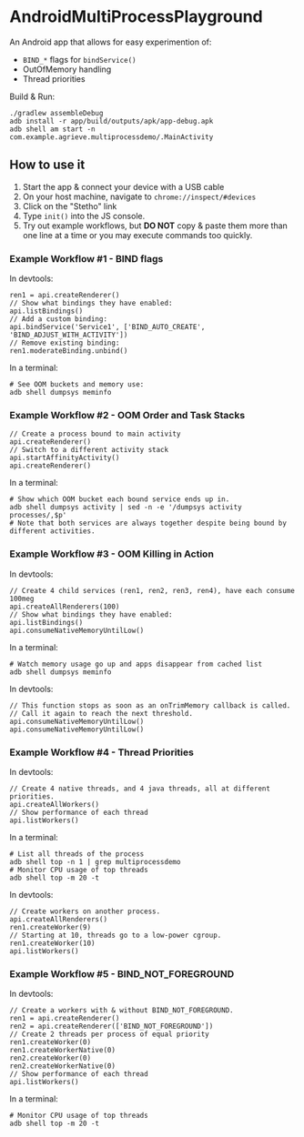 # AndroidMultiProcessPlayground

An Android app that allows for easy experimention of:
 * `BIND_*` flags for `bindService()`
 * OutOfMemory handling
 * Thread priorities

Build & Run:

    ./gradlew assembleDebug
    adb install -r app/build/outputs/apk/app-debug.apk
    adb shell am start -n com.example.agrieve.multiprocessdemo/.MainActivity

## How to use it

 1. Start the app & connect your device with a USB cable
 2. On your host machine, navigate to `chrome://inspect/#devices`
 3. Click on the "Stetho" link
 4. Type `init()` into the JS console.
 5. Try out example workflows, but **DO NOT** copy & paste them more than one line at a time or you may execute commands too quickly.

### Example Workflow #1 - BIND flags

In devtools:

    ren1 = api.createRenderer()
    // Show what bindings they have enabled:
    api.listBindings()
    // Add a custom binding:
    api.bindService('Service1', ['BIND_AUTO_CREATE', 'BIND_ADJUST_WITH_ACTIVITY'])
    // Remove existing binding:
    ren1.moderateBinding.unbind()

In a terminal:

    # See OOM buckets and memory use:
    adb shell dumpsys meminfo

### Example Workflow #2 - OOM Order and Task Stacks

    // Create a process bound to main activity
    api.createRenderer()
    // Switch to a different activity stack
    api.startAffinityActivity()
    api.createRenderer()

In a terminal:

    # Show which OOM bucket each bound service ends up in.
    adb shell dumpsys activity | sed -n -e '/dumpsys activity processes/,$p'
    # Note that both services are always together despite being bound by different activities.
    
### Example Workflow #3 - OOM Killing in Action

In devtools:

    // Create 4 child services (ren1, ren2, ren3, ren4), have each consume 100meg
    api.createAllRenderers(100)
    // Show what bindings they have enabled:
    api.listBindings()
    api.consumeNativeMemoryUntilLow()

In a terminal:

    # Watch memory usage go up and apps disappear from cached list
    adb shell dumpsys meminfo
    
In devtools:

    // This function stops as soon as an onTrimMemory callback is called.
    // Call it again to reach the next threshold.
    api.consumeNativeMemoryUntilLow()
    api.consumeNativeMemoryUntilLow()

### Example Workflow #4 - Thread Priorities

In devtools:

    // Create 4 native threads, and 4 java threads, all at different priorities.
    api.createAllWorkers()
    // Show performance of each thread
    api.listWorkers()

In a terminal:

    # List all threads of the process
    adb shell top -n 1 | grep multiprocessdemo
    # Monitor CPU usage of top threads
    adb shell top -m 20 -t
    
In devtools:

    // Create workers on another process.
    api.createAllRenderers()
    ren1.createWorker(9)
    // Starting at 10, threads go to a low-power cgroup.
    ren1.createWorker(10)
    api.listWorkers()

### Example Workflow #5 - BIND_NOT_FOREGROUND

In devtools:

    // Create a workers with & without BIND_NOT_FOREGROUND.
    ren1 = api.createRenderer()
    ren2 = api.createRenderer(['BIND_NOT_FOREGROUND'])
    // Create 2 threads per process of equal priority
    ren1.createWorker(0)
    ren1.createWorkerNative(0)
    ren2.createWorker(0)
    ren2.createWorkerNative(0)
    // Show performance of each thread
    api.listWorkers()

In a terminal:

    # Monitor CPU usage of top threads
    adb shell top -m 20 -t
